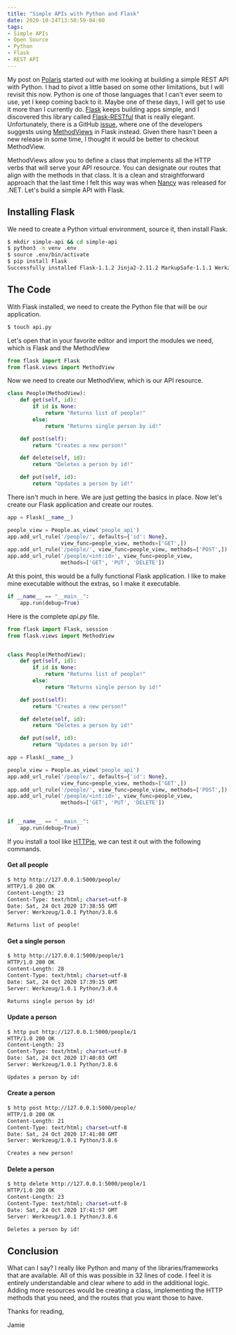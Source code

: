 ```yaml
---
title: "Simple APIs with Python and Flask"
date: 2020-10-24T13:50:59-04:00
tags:
- Simple APIs
- Open Source
- Python
- Flask
- REST API
---
```


My post on [Polaris](https://www.phillipsj.net/posts/powershell-rest-api-with-polaris/) started out with me looking at building a simple REST API with Python. I had to pivot a little based on some other limitations, but I will revisit this now. Python is one of those languages that I can't ever seem to use, yet I keep coming back to it. Maybe one of these days, I will get to use it more than I currently do. [Flask](https://flask.palletsprojects.com/en/1.1.x/) keeps building apps simple, and I discovered this library called [Flask-RESTful](https://flask-restful.readthedocs.io/en/latest/) that is really elegant. Unfortunately, there is a GitHub [issue](https://github.com/flask-restful/flask-restful/issues/883), where one of the developers suggests using [MethodViews](https://flask.palletsprojects.com/en/1.1.x/views/#method-based-dispatching) in Flask instead. Given there hasn't been a new release in some time, I thought it would be better to checkout MethodView.

MethodViews allow you to define a class that implements all the HTTP verbs that will serve your API resource. You can designate our routes that align with the methods in that class. It is a clean and straightforward approach that the last time I felt this way was when [Nancy](https://github.com/NancyFx/Nancy) was released for .NET. Let's build a simple API with Flask.

## Installing Flask

We need to create a Python virtual environment, source it, then install Flask.

```Bash
$ mkdir simple-api && cd simple-api
$ python3 -m venv .env
$ source .env/bin/activate
$ pip install Flask
Successfully installed Flask-1.1.2 Jinja2-2.11.2 MarkupSafe-1.1.1 Werkzeug-1.0.1 click-7.1.2 itsdangerous-1.1.0
```

## The Code

With Flask installed, we need to create the Python file that will be our application.

```Bash
$ touch api.py
```

Let's open that in your favorite editor and import the modules we need, which is Flask and the MethodView

```Python
from flask import Flask
from flask.views import MethodView
```

Now we need to create our MethodView, which is our API resource.

```Python
class People(MethodView):
    def get(self, id):
        if id is None:
            return "Returns list of people!"
        else:
            return "Returns single person by id!"

    def post(self):
        return "Creates a new person!"

    def delete(self, id):
        return "Deletes a person by id!"

    def put(self, id):
        return "Updates a person by id!"
```

There isn't much in here. We are just getting the basics in place. Now let's create our Flask application and create our routes.

```Python
app = Flask(__name__)

people_view = People.as_view('people_api')
app.add_url_rule('/people/', defaults={'id': None},
                 view_func=people_view, methods=['GET',])
app.add_url_rule('/people/', view_func=people_view, methods=['POST',])
app.add_url_rule('/people/<int:id>', view_func=people_view,
                 methods=['GET', 'PUT', 'DELETE'])
```

At this point, this would be a fully functional Flask application. I like to make mine executable without the extras, so I make it executable.

```Python
if __name__ == "__main__":
    app.run(debug=True)
```

Here is the complete *api.py* file.

```Python
from flask import Flask, session
from flask.views import MethodView


class People(MethodView):
    def get(self, id):
        if id is None:
            return "Returns list of people!"
        else:
            return "Returns single person by id!"

    def post(self):
        return "Creates a new person!"

    def delete(self, id):
        return "Deletes a person by id!"

    def put(self, id):
        return "Updates a person by id!"

app = Flask(__name__)

people_view = People.as_view('people_api')
app.add_url_rule('/people/', defaults={'id': None},
                 view_func=people_view, methods=['GET',])
app.add_url_rule('/people/', view_func=people_view, methods=['POST',])
app.add_url_rule('/people/<int:id>', view_func=people_view,
                 methods=['GET', 'PUT', 'DELETE'])


if __name__ == "__main__":
    app.run(debug=True)
```

If you install a tool like [HTTPie](https://httpie.org/), we can test it out with the following commands.

#### Get all people

```Bash
$ http http://127.0.0.1:5000/people/
HTTP/1.0 200 OK
Content-Length: 23
Content-Type: text/html; charset=utf-8
Date: Sat, 24 Oct 2020 17:38:55 GMT
Server: Werkzeug/1.0.1 Python/3.8.6

Returns list of people!
```

#### Get a single person

```Bash
$ http http://127.0.0.1:5000/people/1
HTTP/1.0 200 OK
Content-Length: 28
Content-Type: text/html; charset=utf-8
Date: Sat, 24 Oct 2020 17:39:15 GMT
Server: Werkzeug/1.0.1 Python/3.8.6

Returns single person by id!
```

#### Update a person


```Bash
$ http put http://127.0.0.1:5000/people/1 
HTTP/1.0 200 OK
Content-Length: 23
Content-Type: text/html; charset=utf-8
Date: Sat, 24 Oct 2020 17:40:03 GMT
Server: Werkzeug/1.0.1 Python/3.8.6

Updates a person by id!
```

#### Create a person

```Bash
$ http post http://127.0.0.1:5000/people/
HTTP/1.0 200 OK
Content-Length: 21
Content-Type: text/html; charset=utf-8
Date: Sat, 24 Oct 2020 17:41:08 GMT
Server: Werkzeug/1.0.1 Python/3.8.6

Creates a new person!
```

#### Delete a person

```Bash
$ http delete http://127.0.0.1:5000/people/1
HTTP/1.0 200 OK
Content-Length: 23
Content-Type: text/html; charset=utf-8
Date: Sat, 24 Oct 2020 17:41:57 GMT
Server: Werkzeug/1.0.1 Python/3.8.6

Deletes a person by id!
```

## Conclusion

What can I say? I really like Python and many of the libraries/frameworks that are available. All of this was possible in 32 lines of code. I feel it is entirely understandable and clear where to add in the additional logic. Adding more resources would be creating a class, implementing the HTTP methods that you need, and the routes that you want those to have.

Thanks for reading,

Jamie 
